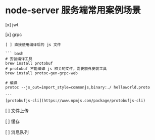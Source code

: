 # node-server 服务端常用案例场景

[x] jwt

[x] grpc

    [ ] 直接使用编译后的 js 文件

    ``` bash
    # 安装编译工具
    brew install protobuf 
    # protobuf 不能编译 js 相关的文件，需要额外安装工具
    brew install protoc-gen-grpc-web

    # 编译
    protoc --js_out=import_style=commonjs,binary:./ helloworld.proto

    ```
    [protobufjs-cli](https://www.npmjs.com/package/protobufjs-cli)



[ ] 文件上传

[ ] 缓存

[ ] 消息队列
